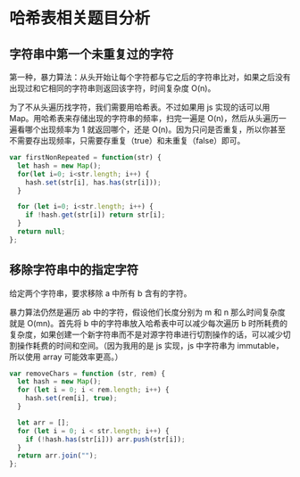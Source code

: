 # 哈希表相关题目分析

## 字符串中第一个未重复过的字符

第一种，暴力算法：从头开始让每个字符都与它之后的字符串比对，如果之后没有出现过和它相同的字符串则返回该字符，时间复杂度 O(n)。

为了不从头遍历找字符，我们需要用哈希表。不过如果用 js 实现的话可以用 Map。用哈希表来存储出现的字符串的频率，扫完一遍是 O(n)，然后从头遍历一遍看哪个出现频率为 1 就返回哪个，还是 O(n)。因为只问是否重复，所以你甚至不需要存出现频率，只需要存重复（true）和未重复（false）即可。

```javascript
var firstNonRepeated = function(str) {
  let hash = new Map();
  for(let i=0; i<str.length; i++) {
    hash.set(str[i], has.has(str[i]));
  }

  for (let i=0; i<str.length; i++) {
    if !hash.get(str[i]) return str[i];
  }
  return null;
};
```

## 移除字符串中的指定字符

给定两个字符串，要求移除 a 中所有 b 含有的字符。

暴力算法仍然是遍历 ab 中的字符，假设他们长度分别为 m 和 n 那么时间复杂度就是 O(mn)。首先将 b 中的字符串放入哈希表中可以减少每次遍历 b 时所耗费的复杂度，如果创建一个新字符串而不是对源字符串进行切割操作的话，可以减少切割操作耗费的时间和空间。（因为我用的是 js 实现，js 中字符串为 immutable，所以使用 array 可能效率更高。）

```javascript
var removeChars = function (str, rem) {
  let hash = new Map();
  for (let i = 0; i < rem.length; i++) {
    hash.set(rem[i], true);
  }

  let arr = [];
  for (let i = 0; i < str.length; i++) {
    if (!hash.has(str[i])) arr.push(str[i]);
  }
  return arr.join("");
};
```
